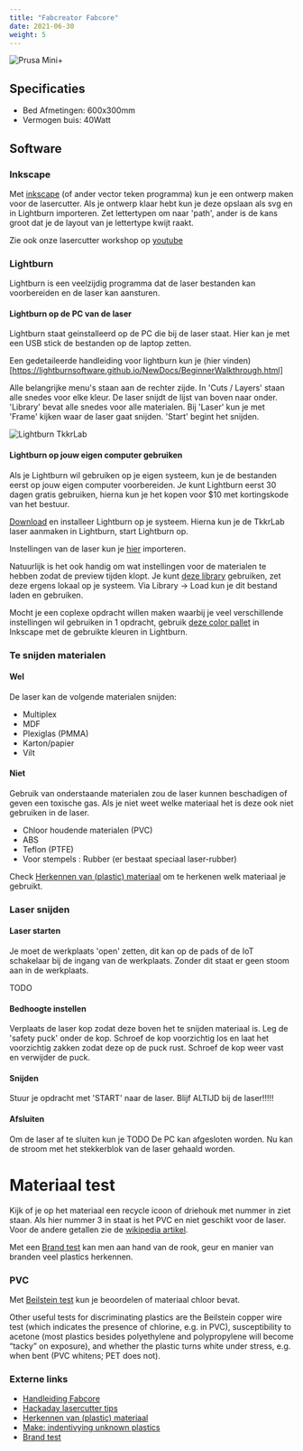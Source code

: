```yaml
---
title: "Fabcreator Fabcore"
date: 2021-06-30
weight: 5
---
```


![Prusa Mini+](/images/prusa_mini_tkkrlab.jpg)

## Specificaties
 * Bed Afmetingen: 600x300mm
 * Vermogen buis: 40Watt

## Software

### Inkscape
Met [inkscape](http://inkscape.org/) (of ander vector teken programma) kun je een ontwerp maken voor de lasercutter. Als je ontwerp klaar hebt kun je deze opslaan als svg en in Lightburn importeren. Zet lettertypen om naar 'path', ander is de kans groot dat je de layout van je lettertype kwijt raakt.

Zie ook onze lasercutter workshop op [youtube](https://www.youtube.com/watch?v=JtGMao8C_nw)

### Lightburn

Lightburn is een veelzijdig programma dat de laser bestanden kan voorbereiden en de laser kan aansturen.

#### Lightburn op de PC van de laser

Lightburn staat geinstalleerd op de PC die bij de laser staat. Hier kan je met een USB stick de bestanden op de laptop zetten. 

Een gedetaileerde handleiding voor lightburn kun je (hier vinden)[https://lightburnsoftware.github.io/NewDocs/BeginnerWalkthrough.html]

Alle belangrijke menu's staan aan de rechter zijde. In 'Cuts / Layers' staan alle snedes voor elke kleur. De laser snijdt de lijst van boven naar onder. 'Library' bevat alle snedes voor alle materialen. Bij 'Laser' kun je met 'Frame' kijken waar de laser gaat snijden. 'Start' begint het snijden.
<!-- ### Gebruik Camera -->

![Lightburn TkkrLab](/images/Lightburn_TkkrLab.png)

#### Lightburn op jouw eigen computer gebruiken

Als je Lightburn wil gebruiken op je eigen systeem, kun je de bestanden eerst op jouw eigen computer voorbereiden. Je kunt Lightburn eerst 30 dagen gratis gebruiken, hierna kun je het kopen voor $10 met kortingskode van het bestuur.

[Download](https://lightburnsoftware.com/pages/trial-version-try-before-you-buy) en installeer Lightburn op je systeem. Hierna kun je de TkkrLab laser aanmaken in Lightburn, start Lightburn op. 

Instellingen van de laser kun je <a href="TODO" download>hier</a> importeren.

Natuurlijk is het ook handig om wat instellingen voor de materialen te hebben zodat de preview tijden klopt. Je kunt [deze library](/files/tkkrLab_lightburn_fabcore.zip) gebruiken, zet deze ergens lokaal op je systeem. Via Library -> Load kun je dit bestand laden en gebruiken.

Mocht je een coplexe opdracht willen maken waarbij je veel verschillende instellingen wil gebruiken in 1 opdracht, gebruik [deze color pallet](/files/color_palette_lightburn.zip) in Inkscape met de gebruikte kleuren in Lightburn.

### Te snijden materialen

#### Wel

De laser kan de volgende materialen snijden:

 * Multiplex
 * MDF
 * Plexiglas (PMMA)
 * Karton/papier
 * Vilt

#### Niet
Gebruik van onderstaande materialen zou de laser kunnen beschadigen of geven een toxische gas. Als je niet weet welke materiaal het is deze ook niet gebruiken in de laser. 

 * Chloor houdende materialen (PVC)
 * ABS 
 * Teflon (PTFE)
 * Voor stempels : Rubber (er bestaat speciaal laser-rubber)

Check [Herkennen van (plastic) materiaal](https://hackaday.com/2015/03/14/how-to-identify-plastics-before-laser-cutting-them/) om te herkenen welk materiaal je gebruikt.

### Laser snijden

#### Laser starten

Je moet de werkplaats 'open' zetten, dit kan op de pads of de IoT schakelaar bij de ingang van de werkplaats. Zonder dit staat er geen stoom aan in de werkplaats.

TODO

#### Bedhoogte instellen

Verplaats de laser kop zodat deze boven het te snijden materiaal is. Leg de 'safety puck' onder de kop. Schroef de kop voorzichtig los en laat het voorzichtig zakken zodat deze op de puck rust. Schroef de kop weer vast en verwijder de puck.

#### Snijden

Stuur je opdracht met 'START' naar de laser. Blijf ALTIJD bij de laser!!!!! 

#### Afsluiten

Om de laser af te sluiten kun je  TODO De PC kan afgesloten worden. Nu kan de stroom met het stekkerblok van de laser gehaald worden.

# Materiaal test
Kijk of je op het materiaal een recycle icoon of driehouk met nummer in ziet staan. Als hier nummer 3 in staat is het PVC en niet geschikt voor de laser. Voor de andere getallen zie de [wikipedia artikel](https://en.wikipedia.org/wiki/Resin_identification_code).

Met een [Brand test](https://www.boedeker.com/Technical-Resources/Technical-Library/Plastic-Identification) kan men aan hand van de rook, geur en manier van branden veel plastics herkennen.

### PVC
Met [Beilstein test](https://en.wikipedia.org/wiki/Beilstein_test) kun je beoordelen of materiaal chloor bevat.

Other useful tests for discriminating plastics are the Beilstein copper wire test (which indicates the presence of chlorine, e.g. in PVC), susceptibility to acetone (most plastics besides polyethylene and polypropylene will become “tacky” on exposure), and whether the plastic turns white under stress, e.g. when bent (PVC whitens; PET does not).


### Externe links

* [Handleiding Fabcore](https://indd.adobe.com/view/f4e5dd6b-9db8-480d-ac57-8eb9e297c1f5)
* [Hackaday lasercutter tips](https://hackaday.com/2016/05/31/how-to-fail-at-laser-cutting/)
* [Herkennen van (plastic) materiaal](https://hackaday.com/2015/03/14/how-to-identify-plastics-before-laser-cutting-them/)
* [Make: indentivying unknown plastics](https://makezine.com/article/science/identifying-unknown-plastics/)
* [Brand test](https://www.boedeker.com/Technical-Resources/Technical-Library/Plastic-Identification) 
